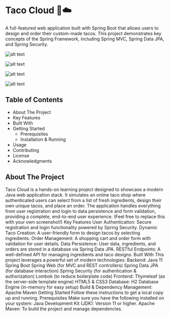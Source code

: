 # Taco Cloud 🌮☁️
A full-featured web application built with Spring Boot that allows users to design and order their custom-made tacos. This project demonstrates key concepts of the Spring Framework, including Spring MVC, Spring Data JPA, and Spring Security.

![alt text](https://img.shields.io/badge/License-MIT-yellow.svg)

![alt text](https://img.shields.io/badge/Java-11+-orange.svg)

![alt text](https://img.shields.io/badge/Spring_Boot-2.5.4-brightgreen.svg)

![alt text](https://img.shields.io/badge/Built_with-Maven-blue.svg)

## Table of Contents
- About The Project
- Key Features
- Built With
- Getting Started
  - Prerequisites
  - Installation & Running
- Usage
- Contributing
- License
- Acknowledgments

## About The Project
Taco Cloud is a hands-on learning project designed to showcase a modern Java web application stack. It simulates an online taco shop where authenticated users can select from a list of fresh ingredients, design their own unique tacos, and place an order.
The application handles everything from user registration and login to data persistence and form validation, providing a complete, end-to-end user experience.
(Feel free to replace this with your own screenshot!)
Key Features
User Authentication: Secure registration and login functionality powered by Spring Security.
Dynamic Taco Creation: A user-friendly form to design tacos by selecting ingredients.
Order Management: A shopping cart and order form with validation for user details.
Data Persistence: User data, ingredients, and orders are stored in a database via Spring Data JPA.
RESTful Endpoints: A well-defined API for managing ingredients and taco designs.
Built With
This project leverages a powerful set of modern technologies:
Backend:
Java 11
Spring Boot
Spring Web (for MVC and REST controllers)
Spring Data JPA (for database interaction)
Spring Security (for authentication & authorization)
Lombok (to reduce boilerplate code)
Frontend:
Thymeleaf (as the server-side template engine)
HTML5 & CSS3
Database:
H2 Database Engine (in-memory for easy setup)
Build & Dependency Management:
Apache Maven
Getting Started
Follow these instructions to get a local copy up and running.
Prerequisites
Make sure you have the following installed on your system:
Java Development Kit (JDK): Version 11 or higher.
Apache Maven: To build the project and manage dependencies.
